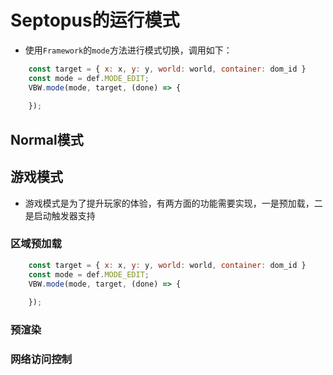 # Septopus的运行模式

* 使用`Framework`的`mode`方法进行模式切换，调用如下：

```Javascript
    const target = { x: x, y: y, world: world, container: dom_id }
    const mode = def.MODE_EDIT;
    VBW.mode(mode, target, (done) => {
        
    });
```

## Normal模式

## 游戏模式

* 游戏模式是为了提升玩家的体验，有两方面的功能需要实现，一是预加载，二是启动触发器支持

### 区域预加载

```Javascript
    const target = { x: x, y: y, world: world, container: dom_id }
    const mode = def.MODE_EDIT;
    VBW.mode(mode, target, (done) => {
        
    });
```

### 预渲染

### 网络访问控制
